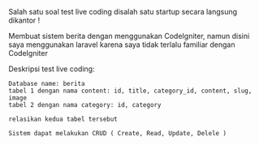 Salah satu soal test live coding disalah satu startup secara langsung dikantor !

Membuat sistem berita dengan menggunakan CodeIgniter, namun disini saya menggunakan laravel karena saya tidak terlalu familiar dengan CodeIgniter

Deskripsi test live coding:
    
    Database name: berita
    tabel 1 dengan nama content: id, title, category_id, content, slug, image
    tabel 2 dengan nama category: id, category
    
    relasikan kedua tabel tersebut
    
    Sistem dapat melakukan CRUD ( Create, Read, Update, Delele )
